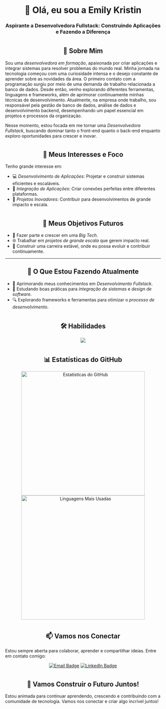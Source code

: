 <div align="center">

# 👋 Olá, eu sou a Emily Kristin  
### Aspirante a Desenvolvedora Fullstack: Construindo Aplicações e Fazendo a Diferença  

<h1></h1>

</div>

<div align="center">

## 🧠 Sobre Mim  
</div>

Sou uma *desenvolvedora em formação*, apaixonada por criar aplicações e integrar sistemas para resolver problemas do mundo real. Minha jornada na tecnologia começou com uma curiosidade intensa e o desejo constante de aprender sobre as novidades da área. O primeiro contato com a programação surgiu por meio de uma demanda de trabalho relacionada a banco de dados. Desde então, venho explorando diferentes ferramentas, linguagens e frameworks, além de aprimorar continuamente minhas técnicas de desenvolvimento.
Atualmente, na empresa onde trabalho, sou responsável pela gestão de banco de dados, análise de dados e desenvolvimento backend, desempenhando um papel essencial em projetos e processos da organização.

Nesse momento, estou focada em me tornar uma *Desenvolvedora Fullstack*, buscando dominar tanto o front-end quanto o back-end enquanto exploro oportunidades para crescer e inovar.  

<h1></h1>

<div align="center">

## 🚀 Meus Interesses e Foco  
</div>

Tenho grande interesse em:  
- 💻 *Desenvolvimento de Aplicações*: Projetar e construir sistemas eficientes e escaláveis.  
- 🔗 *Integração de Aplicações*: Criar conexões perfeitas entre diferentes plataformas.  
- 🌟 *Projetos Inovadores*: Contribuir para desenvolvimentos de grande impacto e escala.  

<h1></h1>

<div align="center">

## 🎯 Meus Objetivos Futuros  
</div>

- 🚀 Fazer parte e crescer em uma *Big Tech*.  
- 🌐 Trabalhar em *projetos de grande escala* que gerem impacto real.  
- 💼 Construir uma carreira estável, onde eu possa evoluir e contribuir continuamente.  

---

<div align="center">

## 🔨 O Que Estou Fazendo Atualmente  
</div>

- 🧠 Aprimorando meus conhecimentos em *Desenvolvimento Fullstack*.  
- 🌱 Estudando boas práticas para *integração de sistemas* e *design de software*.  
- 🔍 Explorando frameworks e ferramentas para otimizar o *processo de desenvolvimento*.  

<h1></h1>

<div align="center">

## 🛠️ Habilidades  
</div>

<p align="center">
  <img src="https://skillicons.dev/icons?i=python,js,html,css,java,cs,docker,git,azure,nodejs,angular,spring,figma,dotnet,jquery,mysql" />
</p>

<h1></h1>

<div align="center">

## 📊 Estatísticas do GitHub  
</div>

<p align="center">
  <img width="400px" src="https://github-readme-stats.vercel.app/api?username=emy-devfullstack&show_icons=true&count_private=true&title_color=4caf50&text_color=ffffff&icon_color=4caf50&bg_color=0f172a&hide_border=true" alt="Estatísticas do GitHub" />
  <img width="400px" src="https://github-readme-stats.vercel.app/api/top-langs?username=emy-devfullstack&title_color=4caf50&text_color=ffffff&icon_color=4caf50&bg_color=0f172a&hide_border=true&layout=compact" alt="Linguagens Mais Usadas" />
</p>  

<h1></h1>

<div align="center">

## 📫 Vamos nos Conectar  
</div>

Estou sempre aberta para colaborar, aprender e compartilhar ideias. Entre em contato comigo:  

<p align="center">
  <a href="mailto:kristin.fullstackdev@gmail.com"><img src="https://img.shields.io/badge/Email-kristin.fullstackdev@gmail.com-red?style=for-the-badge&logo=gmail&logoColor=white" alt="Email Badge"></a>
  <a href="https://www.linkedin.com/in/emily-garcia-2969b5252/" target="_blank">
    <img src="https://img.shields.io/badge/LinkedIn-Emily%20Kristin-blue?style=for-the-badge&logo=linkedin&logoColor=white" alt="LinkedIn Badge">
  </a>
</p>

<h1></h1>

<div align="center">

## 🌟 Vamos Construir o Futuro Juntos!  
</div>

Estou animada para continuar aprendendo, crescendo e contribuindo com a comunidade de tecnologia. Vamos nos conectar e criar algo incrível juntos!

<h1></h1>
